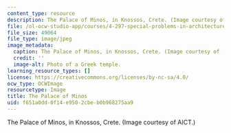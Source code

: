 ```yaml
---
content_type: resource
description: The Palace of Minos, in Knossos, Crete. (Image courtesy of AICT.)
file: /ol-ocw-studio-app/courses/4-297-special-problems-in-architecture-studies-fall-2000/f651a0dd0f14e9502cbeb0b968275aa9_4-297f00.jpg
file_size: 49064
file_type: image/jpeg
image_metadata:
  caption: The Palace of Minos, in Knossos, Crete. (Image courtesy of [AICT](http://arthist.cla.umn.edu/aict/).)
  credit: ''
  image-alt: Photo of a Greek temple.
learning_resource_types: []
license: https://creativecommons.org/licenses/by-nc-sa/4.0/
ocw_type: OCWImage
resourcetype: Image
title: The Palace of Minos
uid: f651a0dd-0f14-e950-2cbe-b0b968275aa9
---
```

The Palace of Minos, in Knossos, Crete. (Image courtesy of AICT.)